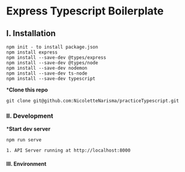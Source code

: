 # Express Typescript Boilerplate

## I. Installation

```
npm init - to install package.json
npm install express
npm install --save-dev @types/express
npm install --save-dev @types/node
npm install --save-dev nodemon
npm install --save-dev ts-node
npm install --save-dev typescript

```

***Clone this repo**
```
git clone git@github.com:NicoletteNarisma/practiceTypescript.git
```

### II. Development

***Start dev server**
```
npm run serve

1. API Server running at http://localhost:8000
```

#### III. Environment

